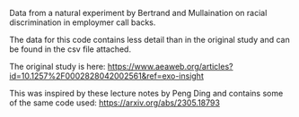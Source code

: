 Data from a natural experiment by Bertrand and Mullaination on racial discrimination in employmer call backs.

The data for this code contains less detail than in the original study and can be found in the csv file attached.

The original study is here: https://www.aeaweb.org/articles?id=10.1257%2F0002828042002561&ref=exo-insight

This was inspired by these lecture notes by Peng Ding and contains some of the same code used: https://arxiv.org/abs/2305.18793
